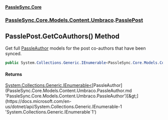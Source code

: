 #### [PassleSync.Core](index.md 'index')
### [PassleSync.Core.Models.Content.Umbraco](PassleSync.Core.Models.Content.Umbraco.md 'PassleSync.Core.Models.Content.Umbraco').[PasslePost](PassleSync.Core.Models.Content.Umbraco.PasslePost.md 'PassleSync.Core.Models.Content.Umbraco.PasslePost')

## PasslePost.GetCoAuthors() Method

Get full [PassleAuthor](PassleSync.Core.Models.Content.Umbraco.PassleAuthor.md 'PassleSync.Core.Models.Content.Umbraco.PassleAuthor') models for the post co-authors that have been synced.

```csharp
public System.Collections.Generic.IEnumerable<PassleSync.Core.Models.Content.Umbraco.PassleAuthor> GetCoAuthors();
```

#### Returns
[System.Collections.Generic.IEnumerable&lt;](https://docs.microsoft.com/en-us/dotnet/api/System.Collections.Generic.IEnumerable-1 'System.Collections.Generic.IEnumerable`1')[PassleAuthor](PassleSync.Core.Models.Content.Umbraco.PassleAuthor.md 'PassleSync.Core.Models.Content.Umbraco.PassleAuthor')[&gt;](https://docs.microsoft.com/en-us/dotnet/api/System.Collections.Generic.IEnumerable-1 'System.Collections.Generic.IEnumerable`1')